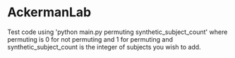 # AckermanLab

Test code using 'python main.py permuting synthetic_subject_count' where permuting is 0 for not permuting and 1 for permuting and synthetic_subject_count is the integer of subjects you wish to add.
